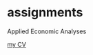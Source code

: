 # assignments
Applied Economic Analyses

[my CV](https://github.com/sykorovabarca/assignments/blob/master/CV_Barbora_Sykorova.pdf)
